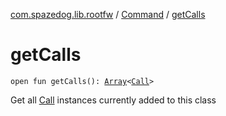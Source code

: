 [com.spazedog.lib.rootfw](../index.md) / [Command](index.md) / [getCalls](.)

# getCalls

`open fun getCalls(): `[`Array`](https://kotlinlang.org/api/latest/jvm/stdlib/kotlin/-array/index.html)`<`[`Call`](-containers/-call/index.md)`>`

Get all [Call](-containers/-call/index.md) instances currently added to this class

